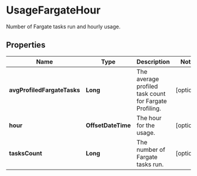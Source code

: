 # UsageFargateHour

Number of Fargate tasks run and hourly usage.

## Properties

| Name                        | Type               | Description                                            | Notes      |
| --------------------------- | ------------------ | ------------------------------------------------------ | ---------- |
| **avgProfiledFargateTasks** | **Long**           | The average profiled task count for Fargate Profiling. | [optional] |
| **hour**                    | **OffsetDateTime** | The hour for the usage.                                | [optional] |
| **tasksCount**              | **Long**           | The number of Fargate tasks run.                       | [optional] |
